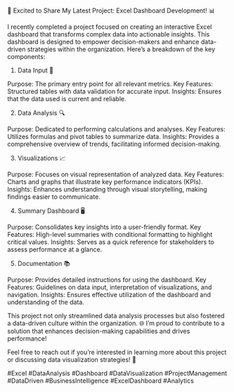🚀 Excited to Share My Latest Project: Excel Dashboard Development! 📊

I recently completed a project focused on creating an interactive Excel dashboard that transforms complex data into actionable insights. This dashboard is designed to empower decision-makers and enhance data-driven strategies within the organization. Here’s a breakdown of the key components:

1. Data Input 📝

Purpose: The primary entry point for all relevant metrics.
Key Features: Structured tables with data validation for accurate input.
Insights: Ensures that the data used is current and reliable.


2. Data Analysis 🔍

Purpose: Dedicated to performing calculations and analyses.
Key Features: Utilizes formulas and pivot tables to summarize data.
Insights: Provides a comprehensive overview of trends, facilitating informed decision-making.



3. Visualizations 📈

Purpose: Focuses on visual representation of analyzed data.
Key Features: Charts and graphs that illustrate key performance indicators (KPIs).
Insights: Enhances understanding through visual storytelling, making findings easier to communicate.



4. Summary Dashboard 🖥️

Purpose: Consolidates key insights into a user-friendly format.
Key Features: High-level summaries with conditional formatting to highlight critical values.
Insights: Serves as a quick reference for stakeholders to assess performance at a glance.


5. Documentation 📚

Purpose: Provides detailed instructions for using the dashboard.
Key Features: Guidelines on data input, interpretation of visualizations, and navigation.
Insights: Ensures effective utilization of the dashboard and understanding of the data.

This project not only streamlined data analysis processes but also fostered a data-driven culture within the organization. 🌐 I’m proud to contribute to a solution that enhances decision-making capabilities and drives performance!

Feel free to reach out if you’re interested in learning more about this project or discussing data visualization strategies! 💬

#Excel #DataAnalysis #Dashboard #DataVisualization #ProjectManagement #DataDriven #BusinessIntelligence #ExcelDashboard #Analytics                                                                                                                                                                   
